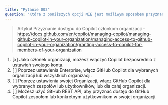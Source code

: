 ```yaml
---
title: "Pytanie 002"
question: "Która z poniższych opcji NIE jest możliwym sposobem przyznania dostępu do Copilot członkom organizacji?"
---
```


> Artykuł Przyznanie dostępu do Copilot członkom organizacji -https://docs.github.com/en/copilot/managing-copilot/managing-github-copilot-in-your-organization/managing-access-to-github-copilot-in-your-organization/granting-access-to-copilot-for-members-of-your-organization


1. [x] Jako członek organizacji, możesz włączyć Copilot bezpośrednio z ustawień swojego konta.
1. [ ] Poprzez ustawienia Enterprise, włącz GitHub Copilot dla wybranych organizacji lub wszystkich organizacji.
1. [ ] Poprzez ustawienia swojej Organizacji, włącz GitHub Copilot dla wybranych zespołów lub użytkowników, lub dla całej organizacji.
1. [ ] Możesz użyć GitHub REST API, aby przyznać dostęp do GitHub Copilot zespołom lub konkretnym użytkownikom w swojej organizacji.
